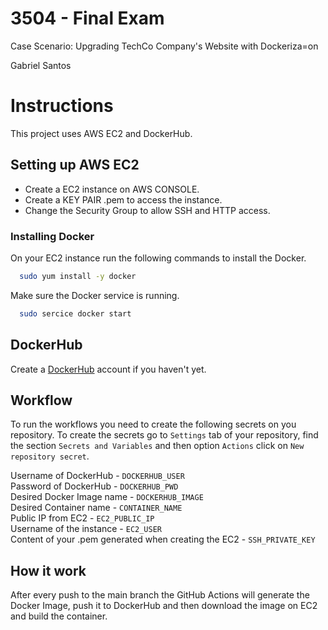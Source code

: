 
# 3504 - Final Exam

Case Scenario: Upgrading TechCo Company's Website with Dockeriza=on

Gabriel Santos

# Instructions

This project uses AWS EC2 and DockerHub.

## Setting up AWS EC2

* Create a EC2 instance on AWS CONSOLE.
* Create a KEY PAIR .pem to access the instance.
* Change the Security Group to allow SSH and HTTP access.

### Installing Docker

On your EC2 instance run the following commands to install the Docker.

```bash
  sudo yum install -y docker
```

Make sure the Docker service is running.

```bash
  sudo sercice docker start
```

## DockerHub

Create a [DockerHub](https://hub.docker.com/) account if you haven't yet.

## Workflow

To run the workflows you need to create the following secrets on you repository.
To create the secrets go to `Settings` tab of your repository, find the section `Secrets and Variables` and then option `Actions`
click on `New repository secret`.

Username of DockerHub - `DOCKERHUB_USER`\
Password of DockerHub - `DOCKERHUB_PWD`\
Desired Docker Image name - `DOCKERHUB_IMAGE`\
Desired Container name - `CONTAINER_NAME`\
Public IP from EC2 - `EC2_PUBLIC_IP`\
Username of the instance - `EC2_USER`\
Content of your .pem generated when creating the EC2 - `SSH_PRIVATE_KEY`

## How it work
After every push to the main branch the GitHub Actions will generate the Docker Image,
push it to DockerHub and then download the image on EC2 and build the container.
